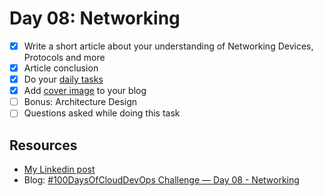 # Day 08: Networking

- [x] Write a short article about your understanding of Networking Devices, Protocols and more
- [x] Article conclusion
- [x] Do your [daily tasks](https://github.com/agcdtmr/100DaysOfCloudDevOps/blob/main/README.md#do-the-work-work-work-work)
- [x] Add [cover image](https://coverview.vercel.app/editor) to your blog
- [ ] Bonus: Architecture Design
- [ ] Questions asked while doing this task

## Resources

- [My Linkedin post](https://www.linkedin.com/posts/anjgcd_100daysofclouddevops-100daysofcode-90daysofdevops-activity-7300432430992089089-oLwG?utm_source=share&utm_medium=member_desktop&rcm=ACoAAC1_l4gBJCuGeMC6gbVwF7iYbXvPuV-KSi8)
- Blog: [#100DaysOfCloudDevOps Challenge — Day 08 - Networking](https://anj.hashnode.dev/100daysofclouddevops-challenge-day-08-networking)

